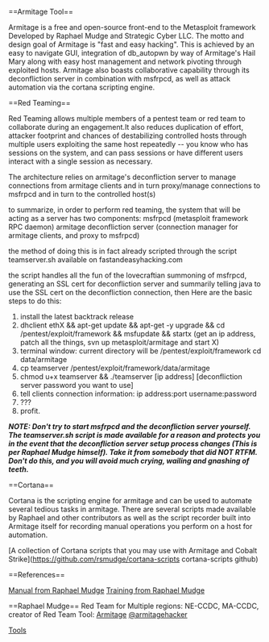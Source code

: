 ==Armitage Tool==

Armitage is a free and open-source front-end to the Metasploit framework Developed by Raphael Mudge and Strategic Cyber LLC. The motto and design goal of Armitage is "fast and easy hacking". This is achieved by an easy to navigate GUI, integration of db_autopwn by way of Armitage's Hail Mary along with easy host management and network pivoting through exploited hosts. Armitage also boasts collaborative capability through its deconfliction server in combination with msfrpcd, as well as attack automation via the cortana scripting engine.

==Red Teaming==

Red Teaming allows multiple members of a pentest team or red team to collaborate during an engagement.It also reduces duplication of effort, attacker footprint and chances of destabilizing controlled hosts through multiple users exploiting the same host repeatedly -- you know who has sessions on the system, and can pass sessions or have different users interact with a single session as necessary.

The architecture relies on armitage's deconfliction server to manage connections from armitage clients and in turn proxy/manage connections to msfrpcd and in turn to the controlled host(s)

to summarize, in order to perform red teaming, the system that will be acting as a server has two components:
msfrpcd (metasploit framework RPC daemon)
armitage deconfliction server (connection manager for armitage clients, and proxy to msfrpcd)


the method of doing this is in fact already scripted through the script teamserver.sh available on fastandeasyhacking.com

the script handles all the fun of the lovecraftian summoning of msfrpcd, generating an SSL cert for deconfliction server and summarily telling java to use the SSL cert on the deconfliction connection, then Here are the basic steps to do this:

1. install the latest backtrack release
2. dhclient ethX && apt-get update && apt-get -y upgrade && cd /pentest/exploit/framework && msfupdate && startx (get an ip address, patch all the things, svn up metasploit/armitage and start X)
3. terminal window: current directory will be /pentest/exploit/framework
cd data/armitage
4. cp teamserver /pentest/exploit/framework/data/armitage
5. chmod u+x teamserver && ./teamserver [ip address] [deconfliction server password you want to use]
6. tell clients connection information: ip address:port username:password
7. ???
8. profit.

***NOTE: Don't try to start msfrpcd and the deconfliction server yourself. The teamserver.sh script is made available for a reason and protects you in the event that the deconfliction server setup process changes (This is per Raphael Mudge himself). Take it from somebody that did NOT RTFM. Don't do this, and you will avoid much crying, wailing and gnashing of teeth.***

==Cortana== 

Cortana is the scripting engine for armitage and can be used to automate several tedious tasks in armitage. There are several scripts made available by Raphael and other contributors as well as the script recorder built into Armitage itself for recording manual operations you perform on a host for automation.

[A collection of Cortana scripts that you may use with Armitage and Cobalt Strike](https://github.com/rsmudge/cortana-scripts cortana-scripts github)

==References==

[Manual from Raphael Mudge](http://www.fastandeasyhacking.com/manual)
[Training from Raphael Mudge](http://www.fastandeasyhacking.com/training)

==Raphael Mudge== 
Red Team for Multiple regions: NE-CCDC, MA-CCDC, creator of Red Team Tool: [Armitage](http://www.fastandeasyhacking.com)
[@armitagehacker](https://twitter.com/armitagehacker)

[Tools](../tools.md)
